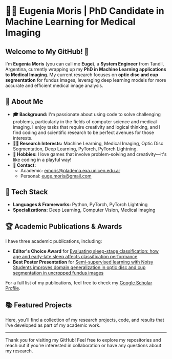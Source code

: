 # 👩‍💻 Eugenia Moris | PhD Candidate in Machine Learning for Medical Imaging

## Welcome to My GitHub! 👋

I'm **Eugenia Moris** (you can call me **Euge**), a **System Engineer** from Tandil, Argentina, currently wrapping up my **PhD in Machine Learning applications to Medical Imaging**. My current research focuses on **optic disc and cup segmentation** for fundus images, leveraging deep learning models for more accurate and efficient medical image analysis.

## 🚀 About Me
- **🎓 Background:** I'm passionate about using code to solve challenging problems, particularly in the fields of computer science and medical imaging. I enjoy tasks that require creativity and logical thinking, and I find coding and scientific research to be perfect avenues for those interests.
- **👩‍🔬 Research Interests:** Machine Learning, Medical Imaging, Optic Disc Segmentation, Deep Learning, PyTorch, PyTorch Lightning.
- **🧩 Hobbies:** I love games that involve problem-solving and creativity—it's like coding in a playful way!
- **💌 Contact:** 
  - Academic: [emoris@pladema.exa.unicen.edu.ar](mailto:emoris@pladema.exa.unicen.edu.ar)
  - Personal: [euge.moris@gmail.com](mailto:euge.moris@gmail.com)

## 🔧 Tech Stack
- **Languages & Frameworks:** Python, PyTorch, PyTorch Lightning
- **Specializations:** Deep Learning, Computer Vision, Medical Imaging

## 🏆 Academic Publications & Awards
I have three academic publications, including:
- **Editor's Choice Award** for [Evaluating sleep-stage classification: how age and early-late sleep affects classification performance](https://arxiv.org/pdf/2310.13754)  
- **Best Poster Presentation** for [Semi-supervised learning with Noisy Students improves domain generalization in optic disc and cup segmentation in uncropped fundus images](https://openreview.net/pdf?id=Wcb6Wynz3e)

For a full list of my publications, feel free to check my [Google Scholar Profile](https://scholar.google.com/citations?user=krc21eUAAAAJ&hl=es).

## 📚 Featured Projects
Here, you'll find a collection of my research projects, code, and results that I've developed as part of my academic work.

---

Thank you for visiting my GitHub! Feel free to explore my repositories and reach out if you're interested in collaboration or have any questions about my research.
